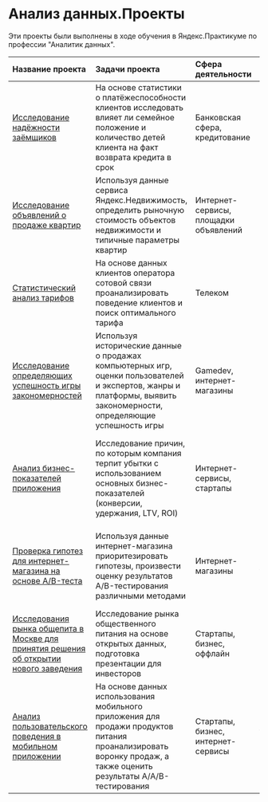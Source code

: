 # Анализ данных.Проекты
Эти проекты были выполнены в ходе обучения в Яндекс.Практикуме по профессии "Аналитик данных".

| Название проекта | Задачи проекта | Сфера деятельности | Навыки и инструменты | 
| :---------------------- | :---------------------- | :---------------------- | :---------------------- |
| [Исследование надёжности заёмщиков](borrower_reliability_study) | На основе статистики о платёжеспособности клиентов исследовать влияет ли семейное положение и количество детей клиента на факт возврата кредита в срок | Банковская сфера, кредитование | *Python*, *Pandas*, предобработка данных |
| [Исследование объявлений о продаже квартир](apartment_advertisements_research) | Используя данные сервиса Яндекс.Недвижимость, определить рыночную стоимость объектов недвижимости и типичные параметры квартир | Интернет-сервисы, площадки объявлений | *Python*, *Pandas*, *Matplotlib*, разведочный анализ данных, визуализация данных, предобработка данных |
| [Статистический анализ тарифов](statistical_analysis_of_tariffs) | На основе данных клиентов оператора сотовой связи проанализировать поведение клиентов и поиск оптимального тарифа | Телеком | *Python*, *Pandas*, *Matplotlib*, *NumPy*, *SciPy*, проверка статистических гипотез |
| [Исследование определяющих успешность игры закономерностей](games_research) | Используя исторические данные о продажах компьютерных игр, оценки пользователей и экспертов, жанры и платформы, выявить закономерности, определяющие успешность игры  | Gamedev, интернет-магазины | *Python*, *Pandas*, *NumPy*, *Matplotlib*, предобработка данных, разведочный анализ данных, проверка статистических гипотез |
| [Анализ бизнес-показателей приложения](business_indicators_analysis) | Исследование причин, по которым компания терпит убытки с иcпользованием основных бизнес-показателей (конверсии, удержания, LTV, ROI) | Интернет-сервисы, стартапы | *Python*, *Pandas*, *Matplotlib*, *NumPy*, *Datetime*, когортный анализ, юнит-экономика, продуктовые метрики |
| [Проверка гипотез для интернет-магазина на основе A/B-теста](online_store_ab_testing) | Используя данные интернет-магазина приоритезировать гипотезы, произвести оценку результатов A/B-тестирования различными методами | Интернет-магазины | *Python*, *Pandas*, *Matplotlib*, *NumPy*, *SciPy*, A/B-тестирование, проверка статистических гипотез |
| [Исследования рынка общепита в Москве для принятия решения об открытии нового заведения](catering_market_research) | Исследование рынка общественного питания на основе открытых данных, подготовка презентации для инвесторов | Стартапы, бизнес, оффлайн | *Python*, *Pandas*, *Seaborn*, *Plotly*, визуализация данных |
| [Анализ пользовательского поведения в мобильном приложении](user_behavoir_analysis) | На основе данных использования мобильного приложения для продажи продуктов питания проанализировать воронку продаж, а также оценить результаты A/A/B-тестирования | Стартапы, бизнес, интернет-сервисы | *Python*, *Pandas*, *Matplotlib*, *Seaborn*, *Plotly*, A/B-тестирование, продуктовые метрики, проверка статистических гипотез |
